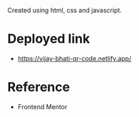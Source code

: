 Created using html, css and javascript.

# Deployed link

- https://vijay-bhati-qr-code.netlify.app/

# Reference

- Frontend Mentor
